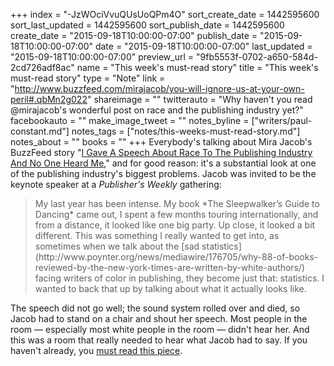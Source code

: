 +++
index = "-JzWOciVvuQUsUoQPm4O"
sort_create_date = 1442595600
sort_last_updated = 1442595600
sort_publish_date = 1442595600
create_date = "2015-09-18T10:00:00-07:00"
publish_date = "2015-09-18T10:00:00-07:00"
date = "2015-09-18T10:00:00-07:00"
last_updated = "2015-09-18T10:00:00-07:00"
preview_url = "9fb5553f-0702-a650-584d-2cd726adf8ac"
name = "This week's must-read story"
title = "This week's must-read story"
type = "Note"
link = "http://www.buzzfeed.com/mirajacob/you-will-ignore-us-at-your-own-peril#.qbMn2g022"
shareimage = ""
twitterauto = "Why haven't you read @mirajacob's wonderful post on race and the publishing industry yet?"
facebookauto = ""
make_image_tweet = ""
notes_byline = ["writers/paul-constant.md"]
notes_tags = ["notes/this-weeks-must-read-story.md"]
notes_about = ""
books = ""
+++
Everybody's talking about Mira Jacob's BuzzFeed story "[I Gave A Speech About Race To The Publishing Industry And No One Heard Me](http://www.buzzfeed.com/mirajacob/you-will-ignore-us-at-your-own-peril#.qbMn2g022)," and for good reason: it's a substantial look at one of the publishing industry's biggest problems. Jacob was invited to be the keynote speaker at a *Publisher's Weekly* gathering:

<blockquote>My last year has been intense. My book *The Sleepwalker’s Guide to Dancing* came out, I spent a few months touring internationally, and from a distance, it looked like one big party. Up close, it looked a bit different. This was something I really wanted to get into, as sometimes when we talk about the [sad statistics](http://www.poynter.org/news/mediawire/176705/why-88-of-books-reviewed-by-the-new-york-times-are-written-by-white-authors/) facing writers of color in publishing, they become just that: statistics. I wanted to back that up by talking about what it actually looks like.</blockquote>

The speech did not go well; the sound system rolled over and died, so Jacob had to stand on a chair and shout her speech. Most people in the room — especially most white people in the room — didn't hear her. And this was a room that really needed to hear what Jacob had to say. If you haven't already, you [must read this piece](http://www.buzzfeed.com/mirajacob/you-will-ignore-us-at-your-own-peril#.qbMn2g022).